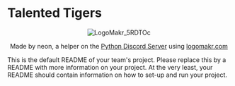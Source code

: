 # Talented Tigers

<p align="center">
    <img src="https://user-images.githubusercontent.com/55718659/89073261-1d3f1180-d348-11ea-9dc1-6e71f2425bd1.png" alt="LogoMakr_5RDTOc">
</p>

<p align="center">
    Made by neon, a helper on the <a href="https://pythondiscord.com/">Python Discord Server</a> using <a href="https://logomakr.com">logomakr.com</a>
</p>

This is the default README of your team's project. Please replace this by a README with more information on your project. At the very least, your README should contain information on how to set-up and run your project.
